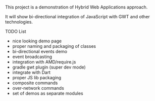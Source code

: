 This project is a demonstration of Hybrid Web Applications approach.

It will show bi-directional integration of JavaScript with GWT and other technologies.

TODO List
* nice looking demo page
* proper naming and packaging of classes
* bi-directional events demo
* event broadcasting
* integration with AMD/require.js
* gradle gwt plugin (super dev mode)
* integrate with Dart
* proper JS lib packaging
* composite commands
* over-network commands
* set of demos as separate modules
